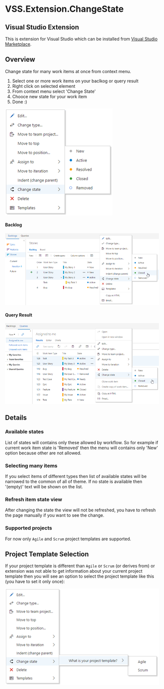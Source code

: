 # VSS.Extension.ChangeState
## Visual Studio Extension
This is extension for Visual Studio which can be installed from [Visual Studio Marketplace](https://marketplace.visualstudio.com/items?itemName=konradsikorski.change-status).

## Overview
Change state for many work items at once from context menu. 

1. Select one or more work items on your baclkog or query result
2. Right click on selected element
3. From context menu select 'Change State'
4. Chooce new state for your work item
5. Done :)

![menu](/readme/img/menu.png)

#### Backlog
![backlog](/readme/img/backlog.png)

#### Query Result
![queryResult](/readme/img/queryResult.png)

## Details
### Available states
List of states will contains only these allowed by workflow. So for example if current work item state is 'Removed' then the menu will contains only 'New' option because other are not allowed.

### Selecting many items
If you select items of different types then list of available states will be narrowed to the common of all of theme. If no state is available then '(empty)' text will be shown on the list.

### Refresh item state view
After changing the state the view will not be refreshed, you have to refresh the page manually if you want to see the change.

### Supported projects
For now only `Agile` and `Scrum` project templates are supported.

## Project Template Selection
If your project template is different than `Agile` or `Scrum` (or derives from) or extension was not able to get information about your current project template then you will see an option to select the project template like this (you have to set it only once):

![selectTemplate](/readme/img/selectTemplate.png)